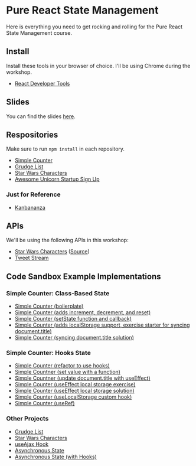 # Pure React State Management

Here is everything you need to get rocking and rolling for the Pure React State Management course.

## Install

Install these tools in your browser of choice. I'll be using Chrome during the workshop.

- [React Developer Tools](https://github.com/facebook/react-devtools)

## Slides

You can find the slides [here](https://speakerdeck.com/stevekinney/react-state).

## Respositories

Make sure to run `npm install` in each repository.

- [Simple Counter](https://github.com/stevekinney/simple-counter-react-state)
- [Grudge List](https://github.com/stevekinney/grudges-react-state)
- [Star Wars Characters](https://github.com/stevekinney/star-wars-characters-react-state)
- [Awesome Unicorn Startup Sign Up](https://github.com/stevekinney/user-signup-react-state)

### Just for Reference

- [Kanbananza](https://github.com/stevekinney/kanbananza-react-state)

## APIs

We'll be using the following APIs in this workshop:

- [Star Wars Characters](https://star-was-character-search.glitch.me/) ([Source](https://glitch.com/~star-was-character-search))
- [Tweet Stream](https://tweet-stream.glitch.me/)

## Code Sandbox Example Implementations

### Simple Counter: Class-Based State

- [Simple Counter (boilerplate)](https://codesandbox.io/s/github/stevekinney/simple-counter-react-state/blob/master?module=%2Fsrc%2FCounter.js)
- [Simple Counter (adds increment, decrement, and reset)](https://codesandbox.io/s/simple-counter-adds-increment-decrement-reset-rlrc3?module=%2Fsrc%2FCounter.js)
- [Simple Counter (setState function and callback)](https://codesandbox.io/s/simple-counter-setstate-function-and-callback-irm1x?module=%2Fsrc%2FCounter.js)
- [Simple Counter (adds localStorage support, exercise starter for syncing document.title)](https://codesandbox.io/s/simple-counter-adds-localstorage-support-exercise-starter-for-syncing-documenttitle-wxubb?module=%2Fsrc%2FCounter.js)
- [Simple Counter (syncing document.title solution)](https://codesandbox.io/s/simple-counter-syncing-documenttitle-solution-in6r9?module=%2Fsrc%2FCounter.js)

### Simple Counter: Hooks State

- [Simple Counter (refactor to use hooks)](https://codesandbox.io/s/simple-counter-refactored-to-use-hooks-ndwcr?module=%2Fsrc%2FCounter.js)
- [Simple Countner (set value with a function)](https://codesandbox.io/s/simple-counter-set-value-with-a-function-gxshy?module=%2Fsrc%2FCounter.js)
- [Simple Countner (update document.title with useEffect)](https://codesandbox.io/s/simple-counter-update-documenttitle-with-useeffect-hjedr?module=%2Fsrc%2FCounter.js)
- [Simple Counter (useEffect local storage exercise)](https://codesandbox.io/s/simple-counter-useeffect-local-storage-exercise-64x3e?module=%2Fsrc%2FCounter.js)
- [Simple Counter (useEffect local storage solution)](https://codesandbox.io/s/simple-counter-useeffect-local-storage-solution-m854x?module=%2Fsrc%2FCounter.js)
- [Simple Counter (useLocalStorage custom hook)](https://codesandbox.io/s/simple-counter-uselocalstorage-custom-hook-hxvnm?module=%2Fsrc%2FCounter.js)
- [Simple Counter (useRef)](https://codesandbox.io/s/simple-counter-useref-x7x8p?module=%2Fsrc%2FCounter.js)

### Other Projects

- [Grudge List](https://codesandbox.io/s/github/stevekinney/grudges-react-state)
- [Star Wars Characters](https://codesandbox.io/s/github/stevekinney/star-wars-characters-react-state)
- [useAjax Hook](https://codesandbox.io/s/29vhg)
- [Asynchronous State](https://codesandbox.io/s/6z2rkmx6k)
- [Asynchronous State (with Hooks)](https://codesandbox.io/s/zx54l1kzpl)
